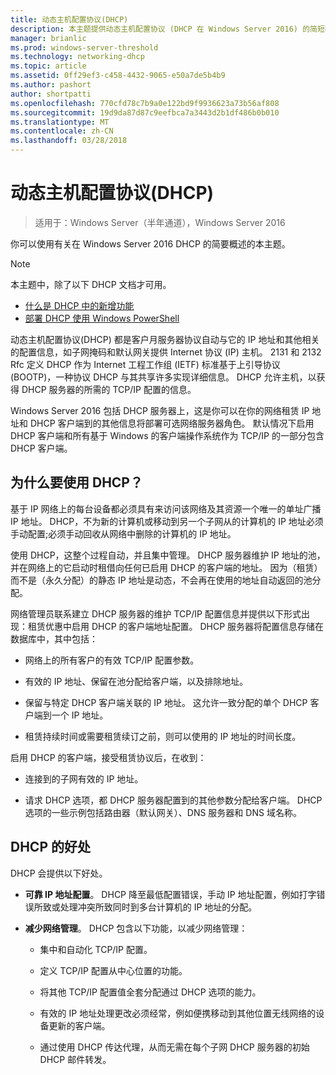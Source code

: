 ```yaml
---
title: 动态主机配置协议(DHCP)
description: 本主题提供动态主机配置协议 (DHCP 在 Windows Server 2016) 的简短概述。
manager: brianlic
ms.prod: windows-server-threshold
ms.technology: networking-dhcp
ms.topic: article
ms.assetid: 0ff29ef3-c458-4432-9065-e50a7de5b4b9
ms.author: pashort
author: shortpatti
ms.openlocfilehash: 770cfd78c7b9a0e122bd9f9936623a73b56af808
ms.sourcegitcommit: 19d9da87d87c9eefbca7a3443d2b1df486b0b010
ms.translationtype: MT
ms.contentlocale: zh-CN
ms.lasthandoff: 03/28/2018
---
```

# <a name="dynamic-host-configuration-protocol-dhcp"></a>动态主机配置协议(DHCP)

>适用于：Windows Server（半年通道），Windows Server 2016

你可以使用有关在 Windows Server 2016 DHCP 的简要概述的本主题。

>[!NOTE]
>本主题中，除了以下 DHCP 文档才可用。
>
>- [什么是 DHCP 中的新增功能](What-s-New-in-DHCP.md)
>- [部署 DHCP 使用 Windows PowerShell](dhcp-deploy-wps.md)

动态主机配置协议(DHCP) 都是客户月服务器协议自动与它的 IP 地址和其他相关的配置信息，如子网掩码和默认网关提供 Internet 协议 (IP) 主机。 2131 和 2132 Rfc 定义 DHCP 作为 Internet 工程工作组 (IETF) 标准基于上引导协议 (BOOTP)，一种协议 DHCP 与其共享许多实现详细信息。 DHCP 允许主机，以获得 DHCP 服务器的所需的 TCP/IP 配置的信息。

Windows Server 2016 包括 DHCP 服务器上，这是你可以在你的网络租赁 IP 地址和 DHCP 客户端到的其他信息将部署可选网络服务器角色。 默认情况下启用 DHCP 客户端和所有基于 Windows 的客户端操作系统作为 TCP/IP 的一部分包含 DHCP 客户端。

## <a name="why-use-dhcp"></a>为什么要使用 DHCP？

基于 IP 网络上的每台设备都必须具有来访问该网络及其资源一个唯一的单址广播 IP 地址。 DHCP，不为新的计算机或移动到另一个子网从的计算机的 IP 地址必须手动配置;必须手动回收从网络中删除的计算机的 IP 地址。

使用 DHCP，这整个过程自动，并且集中管理。 DHCP 服务器维护 IP 地址的池，并在网络上的它启动时租借向任何已启用 DHCP 的客户端的地址。 因为（租赁）而不是（永久分配）的静态 IP 地址是动态，不会再在使用的地址自动返回的池分配。

网络管理员联系建立 DHCP 服务器的维护 TCP/IP 配置信息并提供以下形式出现：租赁优惠中启用 DHCP 的客户端地址配置。 DHCP 服务器将配置信息存储在数据库中，其中包括：

- 网络上的所有客户的有效 TCP/IP 配置参数。

- 有效的 IP 地址、保留在池分配给客户端，以及排除地址。

- 保留与特定 DHCP 客户端关联的 IP 地址。 这允许一致分配的单个 DHCP 客户端到一个 IP 地址。

- 租赁持续时间或需要租赁续订之前，则可以使用的 IP 地址的时间长度。

启用 DHCP 的客户端，接受租赁协议后，在收到：

- 连接到的子网有效的 IP 地址。  
  
- 请求 DHCP 选项，都 DHCP 服务器配置到的其他参数分配给客户端。 DHCP 选项的一些示例包括路由器（默认网关）、DNS 服务器和 DNS 域名称。

## <a name="benefits-of-dhcp"></a>DHCP 的好处

DHCP 会提供以下好处。

- **可靠 IP 地址配置**。 DHCP 降至最低配置错误，手动 IP 地址配置，例如打字错误所致或处理冲突所致同时到多台计算机的 IP 地址的分配。

- **减少网络管理**。 DHCP 包含以下功能，以减少网络管理：

    - 集中和自动化 TCP/IP 配置。

    - 定义 TCP/IP 配置从中心位置的功能。

    - 将其他 TCP/IP 配置值全套分配通过 DHCP 选项的能力。

    - 有效的 IP 地址处理更改必须经常，例如便携移动到其他位置无线网络的设备更新的客户端。

    - 通过使用 DHCP 传达代理，从而无需在每个子网 DHCP 服务器的初始 DHCP 邮件转发。

